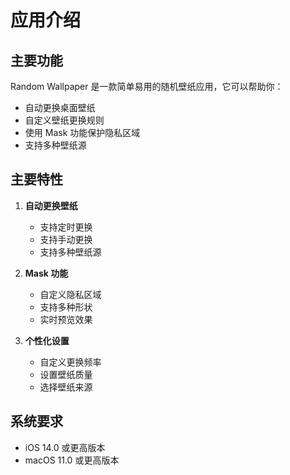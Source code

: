 # 应用介绍

## 主要功能

Random Wallpaper 是一款简单易用的随机壁纸应用，它可以帮助你：

- 自动更换桌面壁纸
- 自定义壁纸更换规则
- 使用 Mask 功能保护隐私区域
- 支持多种壁纸源

## 主要特性

1. **自动更换壁纸**
   - 支持定时更换
   - 支持手动更换
   - 支持多种壁纸源

2. **Mask 功能**
   - 自定义隐私区域
   - 支持多种形状
   - 实时预览效果

3. **个性化设置**
   - 自定义更换频率
   - 设置壁纸质量
   - 选择壁纸来源

## 系统要求

- iOS 14.0 或更高版本
- macOS 11.0 或更高版本 